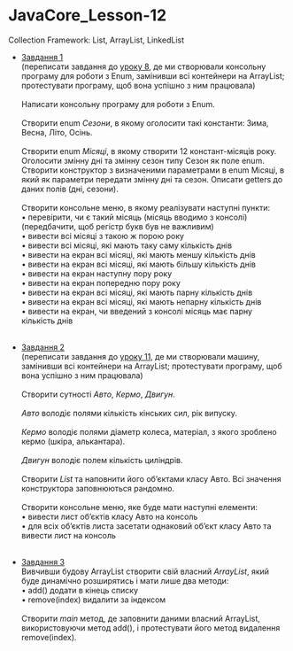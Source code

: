 # JavaCore_Lesson-12
Collection Framework: List, ArrayList, LinkedList

* [Завдання 1](https://github.com/AlexeyDolgov/JavaCore_Lesson-12/tree/master/JavaCore_Lesson-12/src/ua/lviv/lgs/task12_1)<br>
(переписати завдання до [уроку 8](https://github.com/AlexeyDolgov/JavaCore_Lesson-08/tree/master/JavaCore_Lesson-08/src/ua/lviv/lgs/task8_1),
де ми створювали консольну програму для роботи з Enum, замінивши всі контейнери на ArrayList; протестувати програму, щоб вона успішно
з ним працювала)<br><br>
Написати консольну програму для роботи з Enum.<br><br>
Створити enum <i>Сезони</i>, в якому оголосити такі константи: Зима, Весна, Літо, Осінь.<br><br>
Створити enum <i>Місяці</i>, в якому створити 12 констант-місяців року. Оголосити змінну дні та змінну сезон типу Сезон як поле
enum. Створити конструктор з визначеними параметрами в enum Місяці, в який як параметри передати змінну дні та сезон. Описати getters
до даних полів (дні, сезони).<br><br>
Створити консольне меню, в якому реалізувати наступні пункти:<br>
• перевірити, чи є такий місяць (місяць вводимо з консолі) (передбачити, щоб регістр букв був не важливим)<br>
• вивести всі місяці з такою ж порою року<br>
• вивести всі місяці, які мають таку саму кількість днів<br>
• вивести на екран всі місяці, які мають меншу кількість днів<br>
• вивести на екран всі місяці, які мають більшу кількість днів<br>
• вивести на екран наступну пору року<br>
• вивести на екран попередню пору року<br>
• вивести на екран всі місяці, які мають парну кількість днів<br>
• вивести на екран всі місяці, які мають непарну кількість днів<br>
• вивести на екран, чи введений з консолі місяць має парну кількість днів<br><br>

* [Завдання 2](https://github.com/AlexeyDolgov/JavaCore_Lesson-12/tree/master/JavaCore_Lesson-12/src/ua/lviv/lgs/task12_2)<br>
(переписати завдання до [уроку 11](https://github.com/AlexeyDolgov/JavaCore_Lesson-11/tree/master/JavaCore_Lesson-11/src/ua/lviv/lgs/task11_2),
де ми створювали машину, замінивши всі контейнери на ArrayList; протестувати програму, щоб вона успішно з ним працювала)<br><br>
Створити сутності <i>Авто</i>, <i>Кермо</i>, <i>Двигун</i>.<br><br>
<i>Авто</i> володіє полями кількість кінських сил, рік випуску.<br><br>
<i>Кермо</i> володіє полями діаметр колеса, матеріал, з якого зроблено кермо (шкіра, алькантара).<br><br>
<i>Двигун</i> володіє полем кількість циліндрів.<br><br>
Створити <i>List</i> та наповнити його об’єктами класу Авто. Всі значення конструктора заповнюються рандомно.<br><br>
Створити консольне меню, яке буде мати наступні елементи:<br>
• вивести лист об’єктів класу Авто на консоль<br>
• для всіх об’єктів листа засетати однаковий об’єкт класу Авто та вивести лист на консоль<br><br>

* [Завдання 3](https://github.com/AlexeyDolgov/JavaCore_Lesson-12/tree/master/JavaCore_Lesson-12/src/ua/lviv/lgs/task12_3)<br>
Вивчивши будову ArrayList створити свій власний <i>ArrayList</i>, який буде динамічно розширятись і мати лише два методи:<br>
• add() додати в кінець списку<br>
• remove(index) видалити за індексом<br><br>
Створити <i>main</i> метод, де заповнити даними власний ArrayList, використовуючи метод add(), і протестувати його метод видалення
remove(index).<br><br>

